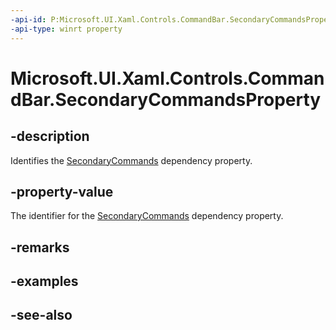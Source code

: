 ```yaml
---
-api-id: P:Microsoft.UI.Xaml.Controls.CommandBar.SecondaryCommandsProperty
-api-type: winrt property
---
```


<!-- Property syntax
public Windows.UI.Xaml.DependencyProperty SecondaryCommandsProperty { get; }
-->

# Microsoft.UI.Xaml.Controls.CommandBar.SecondaryCommandsProperty

## -description
Identifies the [SecondaryCommands](commandbar_secondarycommands.md) dependency property.

## -property-value
The identifier for the [SecondaryCommands](commandbar_secondarycommands.md) dependency property.

## -remarks

## -examples

## -see-also
